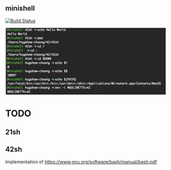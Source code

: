 ## minishell
[![Build Status](https://travis-ci.org/hugohow/42sh.svg?branch=master)](https://travis-ci.org/hugohow/42sh)

![drawing](screen.png)

# TODO

## 21sh

## 42sh

Implementation of https://www.gnu.org/software/bash/manual/bash.pdf
